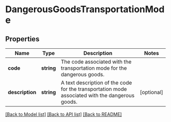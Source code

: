 # DangerousGoodsTransportationMode

## Properties
Name | Type | Description | Notes
------------ | ------------- | ------------- | -------------
**code** | **string** | The code associated with the transportation mode for the dangerous goods. | 
**description** | **string** | A text description of the code for the transportation mode associated with the dangerous goods. | [optional] 

[[Back to Model list]](../../README.md#documentation-for-models) [[Back to API list]](../../README.md#documentation-for-api-endpoints) [[Back to README]](../../README.md)

